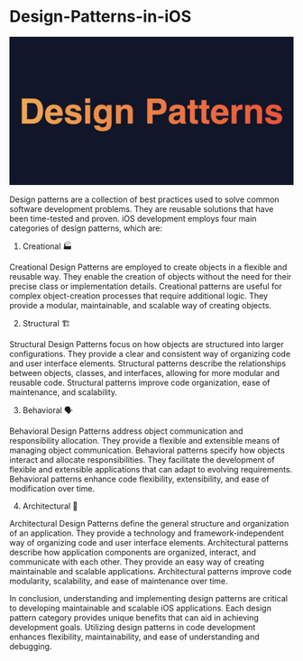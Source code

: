 # Design-Patterns-in-iOS

![](img/p01.jpeg)


Design patterns are a collection of best practices used to solve common software development problems. They are reusable solutions that have been time-tested and proven. iOS development employs four main categories of design patterns, which are:

1. Creational 🏭

Creational Design Patterns are employed to create objects in a flexible and reusable way. They enable the creation of objects without the need for their precise class or implementation details. Creational patterns are useful for complex object-creation processes that require additional logic. They provide a modular, maintainable, and scalable way of creating objects.

2. Structural 🏗️

Structural Design Patterns focus on how objects are structured into larger configurations. They provide a clear and consistent way of organizing code and user interface elements. Structural patterns describe the relationships between objects, classes, and interfaces, allowing for more modular and reusable code. Structural patterns improve code organization, ease of maintenance, and scalability.

3. Behavioral 🗣️

Behavioral Design Patterns address object communication and responsibility allocation. They provide a flexible and extensible means of managing object communication. Behavioral patterns specify how objects interact and allocate responsibilities. They facilitate the development of flexible and extensible applications that can adapt to evolving requirements. Behavioral patterns enhance code flexibility, extensibility, and ease of modification over time.

4. Architectural 🏰

Architectural Design Patterns define the general structure and organization of an application. They provide a technology and framework-independent way of organizing code and user interface elements. Architectural patterns describe how application components are organized, interact, and communicate with each other. They provide an easy way of creating maintainable and scalable applications. Architectural patterns improve code modularity, scalability, and ease of maintenance over time.

In conclusion, understanding and implementing design patterns are critical to developing maintainable and scalable iOS applications. Each design pattern category provides unique benefits that can aid in achieving development goals. Utilizing design patterns in code development enhances flexibility, maintainability, and ease of understanding and debugging.


